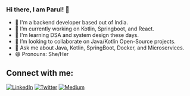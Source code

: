 ### Hi there, I am Parul! 👋

- 🦅 I'm a backend developer based out of India.
- 🌱 I’m currently working on Kotlin, Springboot, and React.
- 📖 I'm learning DSA and system design these days.
- 👯 I’m looking to collaborate on Java/Kotlin Open-Source projects.
- 💬 Ask me about Java, Kotlin, SpringBoot, Docker, and Microservices.
- 😄 Pronouns: She/Her

## Connect with me:
[![LinkedIn](https://img.shields.io/badge/LinkedIn-Connect-blue?logo=linkedin&style=for-the-badge)](https://www.linkedin.com/in/parulagg27/) [![Twitter](https://img.shields.io/badge/Twitter-Follow-blue?logo=twitter&style=for-the-badge)](https://twitter.com/parulagg27) [![Medium](https://img.shields.io/badge/Medium-Follow-%2312100E?logo=medium&style=for-the-badge)](https://medium.com/@parulagg27)

<!--
**parulagg27/parulagg27** is a ✨ _special_ ✨ repository because its `README.md` (this file) appears on your GitHub profile.

Here are some ideas to get you started:

- 🔭 I’m currently working on ...
- 🌱 I’m currently learning ...
- 👯 I’m looking to collaborate on ...
- 🤔 I’m looking for help with ...
- 💬 Ask me about ...
- 📫 How to reach me: ...
- 😄 Pronouns: ...
- ⚡ Fun fact: ...
-->
